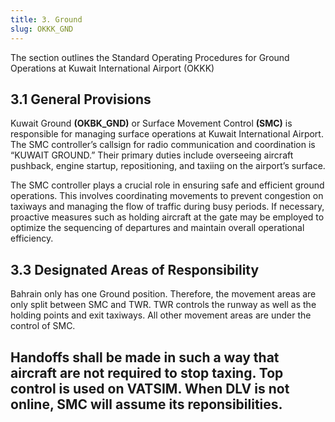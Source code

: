 ```yaml
---
title: 3. Ground
slug: OKKK_GND
---
```

The section outlines the Standard Operating Procedures for Ground Operations at Kuwait International Airport (OKKK)

## 3.1 General Provisions

Kuwait Ground **(OKBK_GND)** or Surface Movement Control **(SMC)** is responsible for managing surface operations at Kuwait International Airport. The SMC controller’s callsign for radio communication and coordination is “KUWAIT GROUND.” Their primary duties include overseeing aircraft pushback, engine startup, repositioning, and taxiing on the airport’s surface.

The SMC controller plays a crucial role in ensuring safe and efficient ground operations. This involves coordinating movements to prevent congestion on taxiways and managing the flow of traffic during busy periods. If necessary, proactive measures such as holding aircraft at the gate may be employed to optimize the sequencing of departures and maintain overall operational efficiency.


## 3.3 Designated Areas of Responsibility

Bahrain only has one Ground position. Therefore, the movement areas are only split between SMC and TWR. TWR controls the runway as well as the holding points and exit taxiways. All other movement areas are under the control of SMC.

Handoffs shall be made in such a way that aircraft are not required to stop taxing. Top control is used on VATSIM. When DLV is not online, SMC will assume its reponsibilities.
---